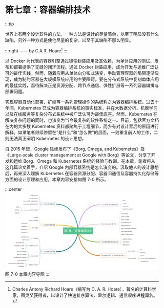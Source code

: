 # 第七章：容器编排技术

:::tip <a/>

世界上有两个设计软件的方法，一种方法是设计的尽量简单，以至于明显没有什么缺陷，另外一种方式是使他尽量的复杂，以至于其缺陷不那么明显。

:::right
—— by C.A.R. Hoare[^1]
:::

以 Docker 为代表的容器引擎通过镜像封装应用及其依赖，为单体应用的测试、发布和部署提供了无缝的闭环流程。通过 Docker 封装应用，成为开发与运维广泛认可的最佳实践。然而，随着应用从单体向分布式演变，手动管理容器的局限逐渐显现，成为制约容器在大规模系统应用的主要障碍。要在分布式系统中复刻单体应用的最佳实践，亟待解决正是资源分配、跨节点通信、弹性扩展等一系列容器编排与部署问题。

实现容器自动化部署、扩缩等一系列管理操作的系统称之为容器编排系统。过去十年间，Kubernetes 已成为容器编排系统的事实标准，并在大数据分析、机器学习以及在线服务等复杂分布式系统中被广泛认可为最佳底座。然而，Kubernetes 在解决复杂问题的同时，也演变为当今最复杂的软件系统之一。目前，包括官方文档在内的大多数 Kubernetes 资料都聚焦于工程细节，而少有对设计背后的原因进行解释。如果笔者继续停留在“是什么”和“怎么做”的层面，一则重复前人的工作，二则无法真正阐明 Kubernetes 的设计思想。

自 2015 年起，Google 陆续发布了《Borg, Omega, and Kubernetes》及《Large-scale cluster management at Google with Borg》等论文，分享了开发和运维 Borg、Omega 和 Kubernetes 系统的经验与教训。在本章，笔者将从这几篇论文着手，介绍 Google 内部容器系统是怎么演变的。汲取他人的设计思想后，再来深入理解 Kubernetes 在容器资源分配、容器间通信及容器持久化存储等方面的设计原理和应用。本章内容安排如图 7-0 所示。

:::center
  ![](../assets/container-summary.png)<br/>
  图 7-0 本章内容导图
:::

[^1]: Charles Antony Richard Hoare（缩写为 C. A. R. Hoare），著名的计算科学家，图灵奖获得者，以设计了快速排序算法、霍尔逻辑、通信顺序进程闻名。
